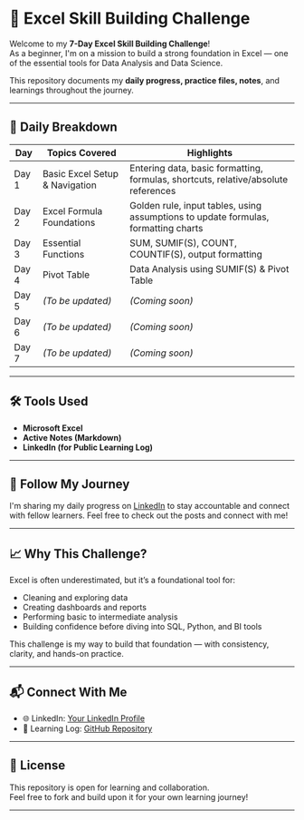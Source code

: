 # 🧠 Excel Skill Building Challenge

Welcome to my **7-Day Excel Skill Building Challenge**!  
As a beginner, I'm on a mission to build a strong foundation in Excel — one of the essential tools for Data Analysis and Data Science.

This repository documents my **daily progress, practice files, notes**, and learnings throughout the journey.

---

## 📅 Daily Breakdown

| Day | Topics Covered | Highlights |
|-----|----------------|------------|
| Day 1 | Basic Excel Setup & Navigation | Entering data, basic formatting, formulas, shortcuts, relative/absolute references |
| Day 2 | Excel Formula Foundations | Golden rule, input tables, using assumptions to update formulas, formatting charts |
| Day 3 | Essential Functions | SUM, SUMIF(S), COUNT, COUNTIF(S), output formatting |
| Day 4 | Pivot Table | Data Analysis using SUMIF(S) & Pivot Table |
| Day 5 | *(To be updated)* | *(Coming soon)* |
| Day 6 | *(To be updated)* | *(Coming soon)* |
| Day 7 | *(To be updated)* | *(Coming soon)* |

---

## 🛠 Tools Used

- **Microsoft Excel**
- **Active Notes (Markdown)**
- **LinkedIn (for Public Learning Log)**

---

## 📢 Follow My Journey

I'm sharing my daily progress on [LinkedIn](https://www.linkedin.com/in/rosalint-celcia-324320242/) to stay accountable and connect with fellow learners. Feel free to check out the posts and connect with me!

---

## 📈 Why This Challenge?

Excel is often underestimated, but it’s a foundational tool for:
- Cleaning and exploring data
- Creating dashboards and reports
- Performing basic to intermediate analysis
- Building confidence before diving into SQL, Python, and BI tools

This challenge is my way to build that foundation — with consistency, clarity, and hands-on practice.

---

## 📬 Connect With Me

- 🌐 LinkedIn: [Your LinkedIn Profile](https://www.linkedin.com/in/rosalint-celcia-324320242/)
- 🧠 Learning Log: [GitHub Repository](https://github.com/RosalintCelcia)

---

## 📘 License

This repository is open for learning and collaboration.  
Feel free to fork and build upon it for your own learning journey!

---

